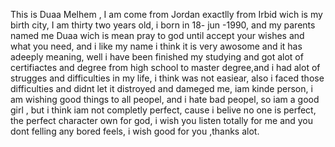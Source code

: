 This is Duaa Melhem , I am come from Jordan exactlly from Irbid wich is my birth city, I am thirty two years old, i born in 18- jun -1990, and my parents named me Duaa wich is mean pray to god until accept your wishes and what you need,  and i like my name i think it is very awosome and it has adeeply meaning, well i have been finished my studying and got alot of certifiactes and degree from high school to master degree,and i had alot of strugges and difficulties in my life, i think was not easiear, also i faced those difficulties and didnt let it distroyed and dameged me, iam kinde person, i am wishing good things to all peopel, and i hate bad peopel, so iam a good girl , but i think iam not completly perfect, cause i belive no one is perfect, the perfect character own for god, i wish you listen totally for me and you dont felling any bored feels, i wish good for you ,thanks alot.   
